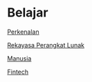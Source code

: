 # Belajar

[Perkenalan](Belajar%20e4f383eabc5e4a86a061494585158ef6/Perkenalan%20963e7481a0ad470b932eb3297d8bef7f.md)

[Rekayasa Perangkat Lunak](Belajar%20e4f383eabc5e4a86a061494585158ef6/Rekayasa%20Perangkat%20Lunak%203f0e94ee34584b90ba15ae8f9bfedaf4.md)

[Manusia](Belajar%20e4f383eabc5e4a86a061494585158ef6/Manusia%20ae5463e4835848a49263a2ca5c7dc7ba.md)

[Fintech](Belajar%20e4f383eabc5e4a86a061494585158ef6/Fintech%20165ecfcbaa4780109d43c53bc9aebff7.md)
